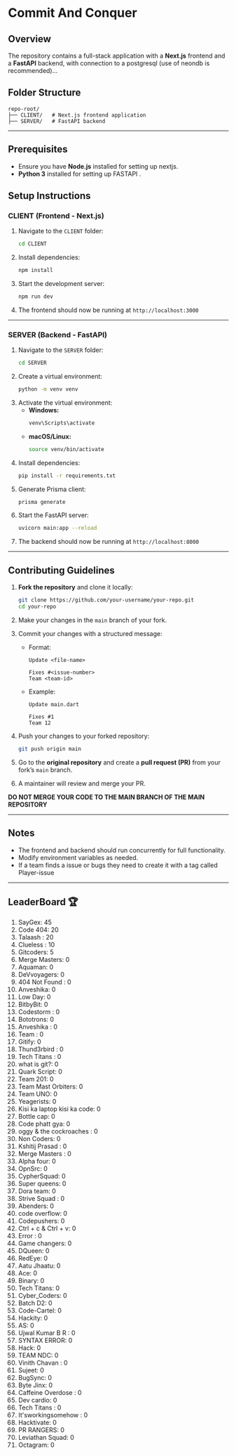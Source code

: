 # Commit And Conquer

## Overview
The repository contains a full-stack application with a **Next.js** frontend and a **FastAPI** backend, with connection to a postgresql (use of neondb is recommended)...

## Folder Structure
```
repo-root/
├── CLIENT/   # Next.js frontend application
├── SERVER/   # FastAPI backend
```

---

## Prerequisites
- Ensure you have **Node.js** installed for setting up nextjs.
-  **Python 3** installed for setting up FASTAPI .


## Setup Instructions

### CLIENT (Frontend - Next.js)

1. Navigate to the `CLIENT` folder:
   ```sh
   cd CLIENT
   ```
2. Install dependencies:
   ```sh
   npm install
   ```
3. Start the development server:
   ```sh
   npm run dev
   ```
4. The frontend should now be running at `http://localhost:3000`

---

### SERVER (Backend - FastAPI)

1. Navigate to the `SERVER` folder:
   ```sh
   cd SERVER
   ```
2. Create a virtual environment:
   ```sh
   python -m venv venv
   ```
3. Activate the virtual environment:
   - **Windows:**
     ```sh
     venv\Scripts\activate
     ```
   - **macOS/Linux:**
     ```sh
     source venv/bin/activate
     ```
4. Install dependencies:
   ```sh
   pip install -r requirements.txt
   ```
5. Generate Prisma client:
   ```sh
   prisma generate
   ```
6. Start the FastAPI server:
   ```sh
   uvicorn main:app --reload
   ```
7. The backend should now be running at `http://localhost:8000`

---


## Contributing Guidelines


1. **Fork the repository** and clone it locally:
   
   ```sh
   git clone https://github.com/your-username/your-repo.git
   cd your-repo
   ```
4. Make your changes in the `main` branch of your fork.
5. Commit your changes with a structured message:
   - Format:
     ```
     Update <file-name>
     
     Fixes #<issue-number>  
     Team <team-id>
     ```
   - Example:
     ```
     Update main.dart
     
     Fixes #1  
     Team 12
     ```
6. Push your changes to your forked repository:
   ```sh
   git push origin main
   ```
7. Go to the **original repository** and create a **pull request (PR)** from your fork’s `main` branch.

8. A maintainer will review and merge your PR.

 **DO NOT MERGE YOUR CODE TO THE MAIN BRANCH OF THE MAIN REPOSITORY**

---



## Notes
- The frontend and backend should run concurrently for full functionality.
- Modify environment variables as needed.
- If a team finds a issue or bugs they need to create it with a tag called Player-issue

---

## LeaderBoard 🏆

<!-- LEADERBOARD_START -->
1. SayGex: 45
2. Code 404: 20
3. Talaash : 20
4. Clueless : 10
5. Gitcoders: 5
6. Merge Masters: 0
7. Aquaman: 0
8. DeVvoyagers: 0
9. 404 Not Found : 0
10. Anveshika: 0
11. Low Day: 0
12. BitbyBit: 0
13. Codestorm : 0
14. Bototrons: 0
15. Anveshika : 0
16. Team : 0
17. Gitify: 0
18. Thund3rbird : 0
19. Tech Titans : 0
20. what is git?: 0
21. Quark Script: 0
22. Team 201: 0
23. Team Mast Orbiters: 0
24. Team UNO: 0
25. Yeagerists: 0
26. Kisi ka laptop kisi ka code: 0
27. Bottle cap: 0
28. Code phatt gya: 0
29. oggy & the cockroaches : 0
30. Non Coders: 0
31. Kshitij Prasad : 0
32. Merge Masters : 0
33. Alpha four: 0
34. OpnSrc: 0
35. CypherSquad: 0
36. Super queens: 0
37. Dora team: 0
38. Strive Squad : 0
39. Abenders: 0
40. code overflow: 0
41. Codepushers: 0
42. Ctrl + c & Ctrl + v: 0
43. Error : 0
44. Game changers: 0
45. DQueen: 0
46. RedEye: 0
47. Aatu Jhaatu: 0
48. Ace: 0
49. Binary: 0
50. Tech Titans: 0
51. Cyber_Coders: 0
52. Batch D2: 0
53. Code-Cartel: 0
54. Hackity: 0
55. AS: 0
56. Ujwal Kumar B R : 0
57. SYNTAX ERROR: 0
58. Hack: 0
59. TEAM NDC: 0
60. Vinith Chavan : 0
61. Sujeet: 0
62. BugSync: 0
63. Byte Jinx: 0
64. Caffeine Overdose : 0
65. Dev cardio: 0
66. Tech Titans : 0
67. It'sworkingsomehow : 0
68. Hacktivate: 0
69. PR RANGERS: 0
70. Leviathan Squad: 0
71. Octagram: 0
<!-- LEADERBOARD_END -->

